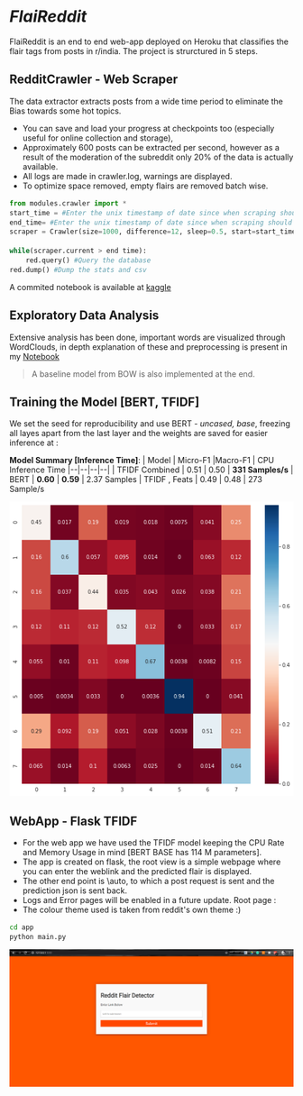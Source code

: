 # *FlaiReddit*
FlaiReddit is an end to end web-app deployed on Heroku that classifies the flair tags from posts in r/india. The project is strurctured in 5 steps.

## RedditCrawler - Web Scraper
The data extractor extracts posts from a wide time period to eliminate the Bias towards some hot topics.
* You can save and load your progress at checkpoints too (especially useful for online collection and storage), 
* Approximately  600 posts can be extracted per second, however as a result of the moderation of the subreddit only 20% of the data is actually available. 
* All logs are made in crawler.log, warnings are displayed.
* To optimize space removed, empty flairs are removed batch wise.

```python
from modules.crawler import *
start_time = #Enter the unix timestamp of date since when scraping should begin
end_time= #Enter the unix timestamp of date since when scraping should end
scraper = Crawler(size=1000, difference=12, sleep=0.5, start=start_time)

while(scraper.current > end time):
	red.query() #Query the database
red.dump() #Dump the stats and csv
```

A commited notebook is available at [kaggle](https://www.kaggle.com/someshsingh22/redditcrawlertest)

## Exploratory Data Analysis
Extensive analysis has been done, important words are visualized through WordClouds, in depth explanation of these and preprocessing is present in my [Notebook](https://github.com/someshsingh22/FlaiReddit-MIDAS/blob/master/Notebooks/Part-2-EDA.ipynb)

>A baseline model from BOW is also implemented at the end.
## Training the Model [BERT, TFIDF]
We set the seed for reproducibility and use BERT - *uncased, base*, freezing all layes apart from the last layer and the weights are saved for easier inference at : 

**Model Summary [Inference Time]**:
| Model | Micro-F1  |Macro-F1  | CPU Inference Time
|--|--|--|--|
| TFIDF Combined | 0.51 | 0.50  | **331 Samples/s**
| BERT | **0.60** | **0.59**  |	2.37 Samples
| TFIDF , Feats | 0.49 | 0.48  | 273 Sample/s

![Confusion Matrix](Images/CM.png)

## WebApp - Flask TFIDF
* For the web app we have used the TFIDF model keeping the CPU Rate and Memory Usage in mind [BERT BASE has 114 M parameters].
* The app is created on flask, the root view is a simple webpage where you can enter the weblink and the predicted flair is displayed.
* The other end point is \auto, to which a post request is sent and the prediction json is sent back.
* Logs and Error pages will be enabled in a future update.
Root page :
* The colour theme used is taken from reddit's own theme :)
```bash
cd app
python main.py
```
![Root page](Images/websnap.PNG)




